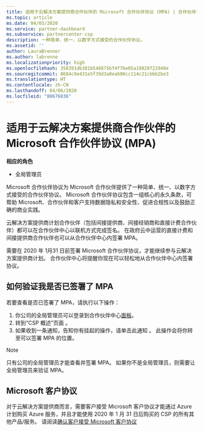 ```yaml
---
title: 适用于云解决方案提供商合作伙伴的 Microsoft 合作伙伴协议 (MPA) | 合作伙伴中心
ms.topic: article
ms.date: 04/03/2020
ms.service: partner-dashboard
ms.subservice: partnercenter-csp
description: 一种简单、统一、以数字方式接受的合作伙伴协议。
ms.assetid: ''
author: LauraBrenner
ms.author: labrenne
ms.localizationpriority: high
ms.openlocfilehash: 358391db381b546875bf4f76e05a19828f22948e
ms.sourcegitcommit: 8684c9e431e5f39d3a0ea600cc114c21cbbb2be3
ms.translationtype: HT
ms.contentlocale: zh-CN
ms.lasthandoff: 04/06/2020
ms.locfileid: "80676836"
---
```

# <a name="microsoft-partner-agreement-mpa-for-csp-partners"></a>适用于云解决方案提供商合作伙伴的 Microsoft 合作伙伴协议 (MPA) 

**相应的角色**

- 全局管理员


Microsoft 合作伙伴协议为 Microsoft 合作伙伴提供了一种简单、统一、以数字方式接受的合作伙伴协议。 Microsoft 合作伙伴协议包含一组核心的永久条款，可帮助 Microsoft、合作伙伴和客户支持数据隐私和安全性、促进合规性以及鼓励正确的商业实践。   

云解决方案提供商计划合作伙伴（包括间接提供商、间接经销商和直接计费合作伙伴）都可以在合作伙伴中心以联机方式完成签名。 在政府云中运营的直接计费和间接提供商合作伙伴也可以从合作伙伴中心内签署 MPA。

需要在 2020 年 1月31 日前签署 Microsoft 合作伙伴协议，才能继续参与云解决方案提供商计划。 合作伙伴中心将提醒你现在可以轻松地从合作伙伴中心内签署协议。

## <a name="how-to-verify-if-i-have-signed-the-mpa"></a>如何验证我是否已签署了 MPA

若要查看是否已签署了 MPA，请执行以下操作：

1. 你公司的全局管理员可以登录到合作伙伴中心[面板](https://partner.microsoft.com/dashboard/home)。  
2. 转到“CSP 概述”页面  。
3. 如果收到一条通知，告知你有挂起的操作，请单击此通知  。 此操作会将你转至可以签署 MPA 的位置。 

>[!NOTE] 
>只有公司的全局管理员才能查看并签署 MPA。 如果你不是全局管理员，则需要让全局管理员来验证 MPA。 

## <a name="microsoft-customer-agreement"></a>Microsoft 客户协议

对于云解决方案提供商而言，需要客户接受 Microsoft 客户协议才能通过 Azure 计划购买 Azure 服务，并且才能使用 2020 年 1 月 31 日后购买的 CSP 的所有其他产品/服务。 请阅读[确认客户接受 Microsoft 客户协议](confirm-customer-agreement.md)
 











